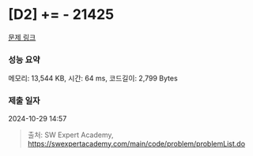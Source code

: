# [D2] += - 21425 

[문제 링크](https://swexpertacademy.com/main/code/problem/problemDetail.do?contestProbId=AZD8K_UayDoDFAVs) 

### 성능 요약

메모리: 13,544 KB, 시간: 64 ms, 코드길이: 2,799 Bytes

### 제출 일자

2024-10-29 14:57



> 출처: SW Expert Academy, https://swexpertacademy.com/main/code/problem/problemList.do